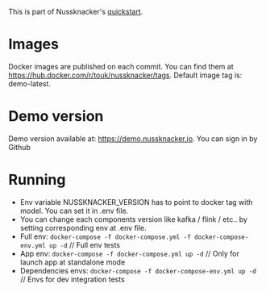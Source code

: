 This is part of Nussknacker's [quickstart](https://touk.github.io/nussknacker/Quickstart.html).

Images
=====
Docker images are published on each commit. You can find them at https://hub.docker.com/r/touk/nussknacker/tags. Default image tag is: demo-latest.  

Demo version
=======
Demo version available at: https://demo.nussknacker.io. You can sign in by Github

Running
=======
* Env variable NUSSKNACKER_VERSION has to point to docker tag with model. You can set it in .env file.
* You can change each components version like kafka / flink / etc.. by setting corresponding env at .env file.
* Full env: `docker-compose -f docker-compose.yml -f docker-compose-env.yml up -d` // Full env tests
* App env: `docker-compose -f docker-compose.yml up -d` // Only for launch app at standalone mode
* Dependencies envs: `docker-compose -f docker-compose-env.yml up -d` // Envs for dev integration tests